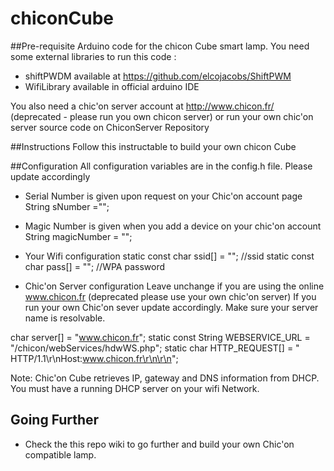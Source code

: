# chiconCube

##Pre-requisite
Arduino code for the chicon Cube smart lamp. 
You need some external libraries to run this code :
* shiftPWDM available at https://github.com/elcojacobs/ShiftPWM
* WifiLibrary available in official arduino IDE

You also need a chic'on server account at http://www.chicon.fr/ (deprecated - please run you own chicon server) or run your own chic'on server source code on ChiconServer Repository

##Instructions
Follow this instructable to build your own chicon Cube

##Configuration
All configuration variables are in the config.h file. Please update accordingly
 * Serial Number is given upon request on your Chic'on account page
String sNumber ="";

 * Magic Number is given when you add a device on your chic'on account
String magicNumber = "";

 * Your Wifi configuration 
static const char ssid[] = ""; //ssid 
static const char pass[] = ""; //WPA password

* Chic'on Server configuration
Leave unchange if you are using the online www.chicon.fr (deprecated please use your own chic'on server) If you run your own Chic'on sever update accordingly. Make sure your server name is resolvable.

char server[] = "www.chicon.fr";
static const String WEBSERVICE_URL = "/chicon/webServices/hdwWS.php";
static char HTTP_REQUEST[] = " HTTP/1.1\r\nHost:www.chicon.fr\r\n\r\n";

Note: Chic'on Cube retrieves IP, gateway and DNS information from DHCP. You must have a running DHCP server on your wifi Network.

## Going Further
 * Check the this repo wiki to go further and build your own Chic'on compatible lamp.
